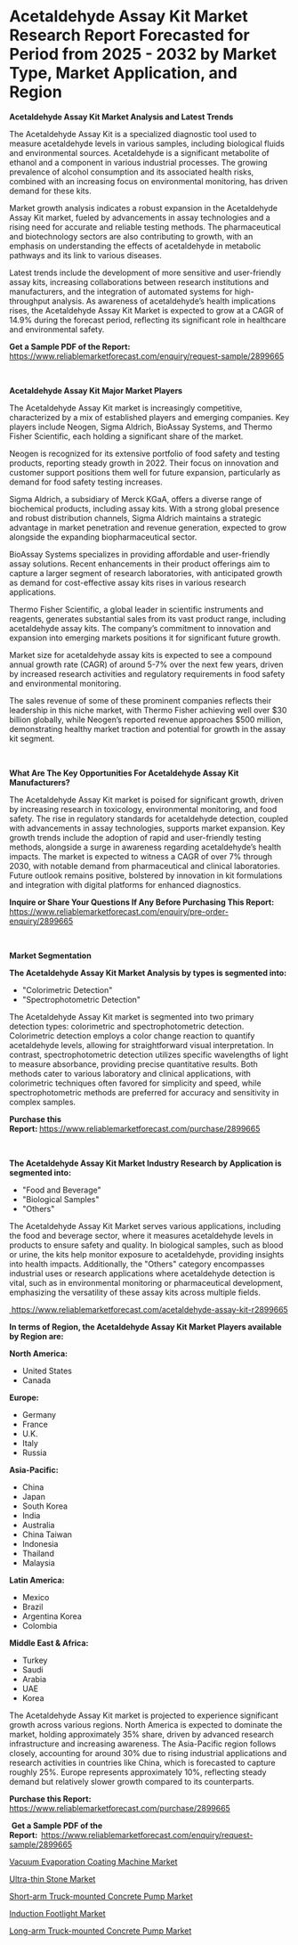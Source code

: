 <p><h1>Acetaldehyde Assay Kit Market Research Report Forecasted for Period from 2025 -  2032 by Market Type, Market Application, and Region</h1></p><p><strong>Acetaldehyde Assay Kit Market Analysis and Latest Trends</strong></p>
<p><p>The Acetaldehyde Assay Kit is a specialized diagnostic tool used to measure acetaldehyde levels in various samples, including biological fluids and environmental sources. Acetaldehyde is a significant metabolite of ethanol and a component in various industrial processes. The growing prevalence of alcohol consumption and its associated health risks, combined with an increasing focus on environmental monitoring, has driven demand for these kits. </p><p>Market growth analysis indicates a robust expansion in the Acetaldehyde Assay Kit market, fueled by advancements in assay technologies and a rising need for accurate and reliable testing methods. The pharmaceutical and biotechnology sectors are also contributing to growth, with an emphasis on understanding the effects of acetaldehyde in metabolic pathways and its link to various diseases. </p><p>Latest trends include the development of more sensitive and user-friendly assay kits, increasing collaborations between research institutions and manufacturers, and the integration of automated systems for high-throughput analysis. As awareness of acetaldehyde’s health implications rises, the Acetaldehyde Assay Kit Market is expected to grow at a CAGR of 14.9% during the forecast period, reflecting its significant role in healthcare and environmental safety.</p></p>
<p><strong>Get a Sample PDF of the Report:&nbsp;</strong> <a href="https://www.reliablemarketforecast.com/enquiry/request-sample/2899665?utm_campaign=1840&utm_medium=2&utm_source=Github&utm_content=ia&utm_term=16032025&utm_id=acetaldehyde-assay-kit">https://www.reliablemarketforecast.com/enquiry/request-sample/2899665</a></p>
<p>&nbsp;</p>
<p><strong>Acetaldehyde Assay Kit Major Market Players</strong></p>
<p><p>The Acetaldehyde Assay Kit market is increasingly competitive, characterized by a mix of established players and emerging companies. Key players include Neogen, Sigma Aldrich, BioAssay Systems, and Thermo Fisher Scientific, each holding a significant share of the market.</p><p>Neogen is recognized for its extensive portfolio of food safety and testing products, reporting steady growth in 2022. Their focus on innovation and customer support positions them well for future expansion, particularly as demand for food safety testing increases.</p><p>Sigma Aldrich, a subsidiary of Merck KGaA, offers a diverse range of biochemical products, including assay kits. With a strong global presence and robust distribution channels, Sigma Aldrich maintains a strategic advantage in market penetration and revenue generation, expected to grow alongside the expanding biopharmaceutical sector.</p><p>BioAssay Systems specializes in providing affordable and user-friendly assay solutions. Recent enhancements in their product offerings aim to capture a larger segment of research laboratories, with anticipated growth as demand for cost-effective assay kits rises in various research applications.</p><p>Thermo Fisher Scientific, a global leader in scientific instruments and reagents, generates substantial sales from its vast product range, including acetaldehyde assay kits. The company’s commitment to innovation and expansion into emerging markets positions it for significant future growth.</p><p>Market size for acetaldehyde assay kits is expected to see a compound annual growth rate (CAGR) of around 5-7% over the next few years, driven by increased research activities and regulatory requirements in food safety and environmental monitoring.</p><p>The sales revenue of some of these prominent companies reflects their leadership in this niche market, with Thermo Fisher achieving well over $30 billion globally, while Neogen’s reported revenue approaches $500 million, demonstrating healthy market traction and potential for growth in the assay kit segment.</p></p>
<p>&nbsp;</p>
<p><strong>What Are The Key Opportunities For Acetaldehyde Assay Kit Manufacturers?</strong></p>
<p><p>The Acetaldehyde Assay Kit market is poised for significant growth, driven by increasing research in toxicology, environmental monitoring, and food safety. The rise in regulatory standards for acetaldehyde detection, coupled with advancements in assay technologies, supports market expansion. Key growth trends include the adoption of rapid and user-friendly testing methods, alongside a surge in awareness regarding acetaldehyde’s health impacts. The market is expected to witness a CAGR of over 7% through 2030, with notable demand from pharmaceutical and clinical laboratories. Future outlook remains positive, bolstered by innovation in kit formulations and integration with digital platforms for enhanced diagnostics.</p></p>
<p><strong>Inquire or Share Your Questions If Any Before Purchasing This Report:</strong> <a href="https://www.reliablemarketforecast.com/enquiry/pre-order-enquiry/2899665?utm_campaign=1840&utm_medium=2&utm_source=Github&utm_content=ia&utm_term=16032025&utm_id=acetaldehyde-assay-kit">https://www.reliablemarketforecast.com/enquiry/pre-order-enquiry/2899665</a></p>
<p>&nbsp;</p>
<p><strong>Market Segmentation</strong></p>
<p><strong>The Acetaldehyde Assay Kit Market Analysis by types is segmented into:</strong></p>
<p><ul><li>"Colorimetric Detection"</li><li>"Spectrophotometric Detection"</li></ul></p>
<p><p>The Acetaldehyde Assay Kit market is segmented into two primary detection types: colorimetric and spectrophotometric detection. Colorimetric detection employs a color change reaction to quantify acetaldehyde levels, allowing for straightforward visual interpretation. In contrast, spectrophotometric detection utilizes specific wavelengths of light to measure absorbance, providing precise quantitative results. Both methods cater to various laboratory and clinical applications, with colorimetric techniques often favored for simplicity and speed, while spectrophotometric methods are preferred for accuracy and sensitivity in complex samples.</p></p>
<p><strong>Purchase this Report:&nbsp;</strong><a href="https://www.reliablemarketforecast.com/purchase/2899665?utm_campaign=1840&utm_medium=2&utm_source=Github&utm_content=ia&utm_term=16032025&utm_id=acetaldehyde-assay-kit">https://www.reliablemarketforecast.com/purchase/2899665</a></p>
<p>&nbsp;</p>
<p><strong>The Acetaldehyde Assay Kit Market Industry Research by Application is segmented into:</strong></p>
<p><ul><li>"Food and Beverage"</li><li>"Biological Samples"</li><li>"Others"</li></ul></p>
<p><p>The Acetaldehyde Assay Kit Market serves various applications, including the food and beverage sector, where it measures acetaldehyde levels in products to ensure safety and quality. In biological samples, such as blood or urine, the kits help monitor exposure to acetaldehyde, providing insights into health impacts. Additionally, the "Others" category encompasses industrial uses or research applications where acetaldehyde detection is vital, such as in environmental monitoring or pharmaceutical development, emphasizing the versatility of these assay kits across multiple fields.</p></p>
<p><a href="https://www.reliablemarketforecast.com/acetaldehyde-assay-kit-r2899665?utm_campaign=1840&utm_medium=2&utm_source=Github&utm_content=ia&utm_term=16032025&utm_id=acetaldehyde-assay-kit">&nbsp;https://www.reliablemarketforecast.com/acetaldehyde-assay-kit-r2899665</a></p>
<p><strong>In terms of Region, the Acetaldehyde Assay Kit Market Players available by Region are:</strong></p>
<p>
    <p> <strong> North America: </strong>
        <ul>
            <li>United States</li>
            <li>Canada</li>
        </ul>
        </p> 
    <p> <strong> Europe: </strong>
        <ul>
            <li>Germany</li>
            <li>France</li>
            <li>U.K.</li>
            <li>Italy</li>
            <li>Russia</li>
        </ul>
        </p> 
    <p> <strong> Asia-Pacific: </strong>
        <ul>
            <li>China</li>
            <li>Japan</li>
            <li>South Korea</li>
            <li>India</li>
            <li>Australia</li>
            <li>China Taiwan</li>
            <li>Indonesia</li>
            <li>Thailand</li>
            <li>Malaysia</li>
        </ul>
        </p> 
    <p> <strong> Latin America: </strong>
        <ul>
            <li>Mexico</li>
            <li>Brazil</li>
            <li>Argentina Korea</li>
            <li>Colombia</li>
        </ul>
        </p> 
    <p> <strong> Middle East & Africa: </strong>
        <ul>
            <li>Turkey</li>
            <li>Saudi</li>
            <li>Arabia</li>
            <li>UAE</li>
            <li>Korea</li>
        </ul>
    </p>
    </p>
<p><p>The Acetaldehyde Assay Kit market is projected to experience significant growth across various regions. North America is expected to dominate the market, holding approximately 35% share, driven by advanced research infrastructure and increasing awareness. The Asia-Pacific region follows closely, accounting for around 30% due to rising industrial applications and research activities in countries like China, which is forecasted to capture roughly 25%. Europe represents approximately 10%, reflecting steady demand but relatively slower growth compared to its counterparts.</p></p>
<p><strong>Purchase this Report: </strong><a href="https://www.reliablemarketforecast.com/purchase/2899665?utm_campaign=1840&utm_medium=2&utm_source=Github&utm_content=ia&utm_term=16032025&utm_id=acetaldehyde-assay-kit">https://www.reliablemarketforecast.com/purchase/2899665</a></p>
<p>&nbsp;<strong>Get a Sample PDF of the Report:&nbsp;&nbsp;</strong><a href="https://www.reliablemarketforecast.com/enquiry/request-sample/2899665?utm_campaign=1840&utm_medium=2&utm_source=Github&utm_content=ia&utm_term=16032025&utm_id=acetaldehyde-assay-kit">https://www.reliablemarketforecast.com/enquiry/request-sample/2899665</a></p>
<p><strong></strong></p>
<p><p><a href="https://github.com/sacmatidora/Market-Research-Report-List-1/blob/main/vacuum-evaporation-coating-machine-market.md?utm_campaign=1840&utm_medium=2&utm_source=Github&utm_content=ia&utm_term=16032025&utm_id=acetaldehyde-assay-kit">Vacuum Evaporation Coating Machine Market</a></p><p><a href="https://github.com/zalubakoraka/Market-Research-Report-List-1/blob/main/ultra-thin-stone-market.md?utm_campaign=1840&utm_medium=2&utm_source=Github&utm_content=ia&utm_term=16032025&utm_id=acetaldehyde-assay-kit">Ultra-thin Stone Market</a></p><p><a href="https://github.com/ardgenoud/Market-Research-Report-List-1/blob/main/short-arm-truck-mounted-concrete-pump-market.md?utm_campaign=1840&utm_medium=2&utm_source=Github&utm_content=ia&utm_term=16032025&utm_id=acetaldehyde-assay-kit">Short-arm Truck-mounted Concrete Pump Market</a></p><p><a href="https://github.com/airitaursela/Market-Research-Report-List-1/blob/main/induction-footlight-market.md?utm_campaign=1840&utm_medium=2&utm_source=Github&utm_content=ia&utm_term=16032025&utm_id=acetaldehyde-assay-kit">Induction Footlight Market</a></p><p><a href="https://github.com/cingozascard/Market-Research-Report-List-1/blob/main/long-arm-truck-mounted-concrete-pump-market.md?utm_campaign=1840&utm_medium=2&utm_source=Github&utm_content=ia&utm_term=16032025&utm_id=acetaldehyde-assay-kit">Long-arm Truck-mounted Concrete Pump Market</a></p></p>
